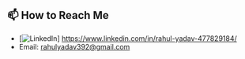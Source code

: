 ## 📫 How to Reach Me  
- [![LinkedIn](https://img.shields.io/badge/LinkedIn-0077B5?style=for-the-badge&logo=linkedin&logoColor=white)] https://www.linkedin.com/in/rahul-yadav-477829184/
- Email: rahulyadav392@gmail.com  

<!--
**rahulyadav392/rahulyadav392** is a ✨ _special_ ✨ repository because its `README.md` (this file) appears on your GitHub profile.

Here are some ideas to get you started:

- 🔭 I’m currently working on ...
- 🌱 I’m currently learning ...
- 👯 I’m looking to collaborate on ...
- 🤔 I’m looking for help with ...
- 💬 Ask me about ...
- 📫 How to reach me: ...
- 😄 Pronouns: ...
- ⚡ Fun fact: ...
-->
